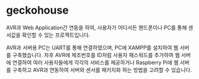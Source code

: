 # geckohouse

AVR과 Web Application간 연동을 하여, 사용자가 어디서든 핸드폰이나 PC를 통해 센서값을 확인할 수 있는 프로젝트입니다.

AVR과 서버용 PC는 UART를 통해 연결하였으며, PC에 XAMPP를 설치하여 웹 서버를 구축했습니다.
차후 AVR에 제조번호를 ID처럼 사용자 패스워드를 추가하여 웹 서버에 연결하여 여러 사용자들에게 각각의 서비스를 제공하거나
Raspberry Pi에 웹 서버를 구축하고 AVR과 연동하여 서버와 센서를 패키지화 하는 방법을 고려할 수 있습니다.
